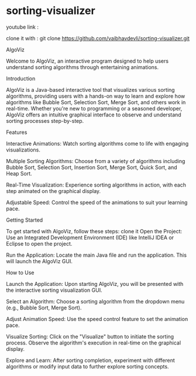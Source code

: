 # sorting-visualizer

youtube link : 

clone it with : git clone https://github.com/vaibhavdevli/sorting-visualizer.git

AlgoViz

Welcome to AlgoViz, an interactive program designed to help users understand sorting algorithms through entertaining animations.

Introduction

AlgoViz is a Java-based interactive tool that visualizes various sorting algorithms, providing users with a hands-on way to learn and explore how algorithms like Bubble Sort, Selection Sort, Merge Sort, and others work in real-time. Whether you're new to programming or a seasoned developer, AlgoViz offers an intuitive graphical interface to observe and understand sorting processes step-by-step.

Features

Interactive Animations: Watch sorting algorithms come to life with engaging visualizations.

Multiple Sorting Algorithms: Choose from a variety of algorithms including Bubble Sort, Selection Sort, Insertion Sort, Merge Sort, Quick Sort, and Heap Sort.

Real-Time Visualization: Experience sorting algorithms in action, with each step animated on the graphical display.

Adjustable Speed: Control the speed of the animations to suit your learning pace.

Getting Started

To get started with AlgoViz, follow these steps: clone it Open the Project: Use an Integrated Development Environment (IDE) like IntelliJ IDEA or Eclipse to open the project.

Run the Application: Locate the main Java file and run the application. This will launch the AlgoViz GUI.

How to Use

Launch the Application: Upon starting AlgoViz, you will be presented with the interactive sorting visualization GUI.

Select an Algorithm: Choose a sorting algorithm from the dropdown menu (e.g., Bubble Sort, Merge Sort).

Adjust Animation Speed: Use the speed control feature to set the animation pace.

Visualize Sorting: Click on the "Visualize" button to initiate the sorting process. Observe the algorithm's execution in real-time on the graphical display.

Explore and Learn: After sorting completion, experiment with different algorithms or modify input data to further explore sorting concepts.
